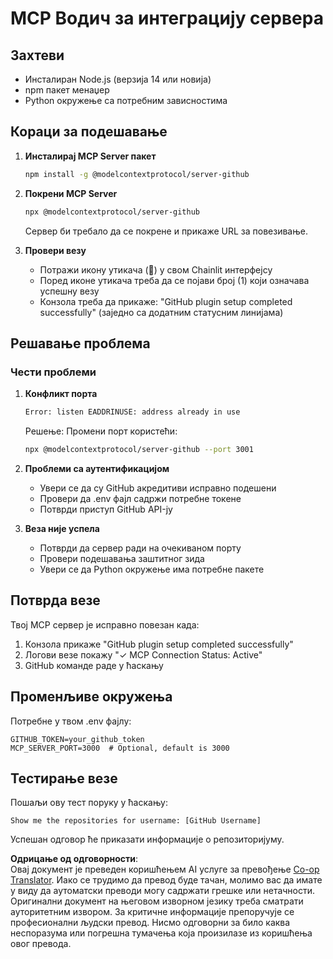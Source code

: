 <!--
CO_OP_TRANSLATOR_METADATA:
{
  "original_hash": "c4be907703b836d1a1c360db20da4de9",
  "translation_date": "2025-07-12T14:18:47+00:00",
  "source_file": "11-mcp/code_samples/github-mcp/MCP_SETUP.md",
  "language_code": "sr"
}
-->
# MCP Водич за интеграцију сервера

## Захтеви
- Инсталиран Node.js (верзија 14 или новија)
- npm пакет менаџер
- Python окружење са потребним зависностима

## Кораци за подешавање

1. **Инсталирај MCP Server пакет**
   ```bash
   npm install -g @modelcontextprotocol/server-github
   ```

2. **Покрени MCP Server**
   ```bash
   npx @modelcontextprotocol/server-github
   ```
   Сервер би требало да се покрене и прикаже URL за повезивање.

3. **Провери везу**
   - Потражи икону утикача (🔌) у свом Chainlit интерфејсу
   - Поред иконе утикача треба да се појави број (1) који означава успешну везу
   - Конзола треба да прикаже: "GitHub plugin setup completed successfully" (заједно са додатним статусним линијама)

## Решавање проблема

### Чести проблеми

1. **Конфликт порта**
   ```bash
   Error: listen EADDRINUSE: address already in use
   ```
   Решење: Промени порт користећи:
   ```bash
   npx @modelcontextprotocol/server-github --port 3001
   ```

2. **Проблеми са аутентификацијом**
   - Увери се да су GitHub акредитиви исправно подешени
   - Провери да .env фајл садржи потребне токене
   - Потврди приступ GitHub API-ју

3. **Веза није успела**
   - Потврди да сервер ради на очекиваном порту
   - Провери подешавања заштитног зида
   - Увери се да Python окружење има потребне пакете

## Потврда везе

Твој MCP сервер је исправно повезан када:
1. Конзола прикаже "GitHub plugin setup completed successfully"
2. Логови везе покажу "✓ MCP Connection Status: Active"
3. GitHub команде раде у ћаскању

## Променљиве окружења

Потребне у твом .env фајлу:
```
GITHUB_TOKEN=your_github_token
MCP_SERVER_PORT=3000  # Optional, default is 3000
```

## Тестирање везе

Пошаљи ову тест поруку у ћаскању:
```
Show me the repositories for username: [GitHub Username]
```
Успешан одговор ће приказати информације о репозиторијуму.

**Одрицање од одговорности**:  
Овај документ је преведен коришћењем AI услуге за превођење [Co-op Translator](https://github.com/Azure/co-op-translator). Иако се трудимо да превод буде тачан, молимо вас да имате у виду да аутоматски преводи могу садржати грешке или нетачности. Оригинални документ на његовом изворном језику треба сматрати ауторитетним извором. За критичне информације препоручује се професионални људски превод. Нисмо одговорни за било каква неспоразума или погрешна тумачења која произилазе из коришћења овог превода.